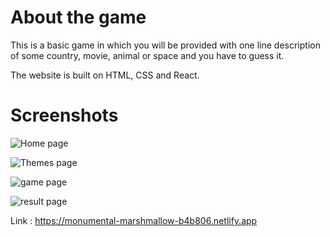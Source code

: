 # About the game
This is a basic game in which you will be provided with one line description of some country, movie, animal or space and you have to guess it. 

The website is built on HTML, CSS and React.

# Screenshots


![Home page](https://user-images.githubusercontent.com/98632268/210197264-fe8fb06d-acc6-43e3-a550-bd406cd2c3f4.png)

![Themes page](https://user-images.githubusercontent.com/98632268/210197280-68621dcf-1843-404a-8e26-6b59fc2a61cc.png)

![game page](https://user-images.githubusercontent.com/98632268/210197306-1c99eeb6-870d-4f55-881d-a4963ebef5ae.png)

![result page](https://user-images.githubusercontent.com/98632268/210197312-394417b0-6b53-4b18-8386-a330ebc24cc7.png)

Link : https://monumental-marshmallow-b4b806.netlify.app
